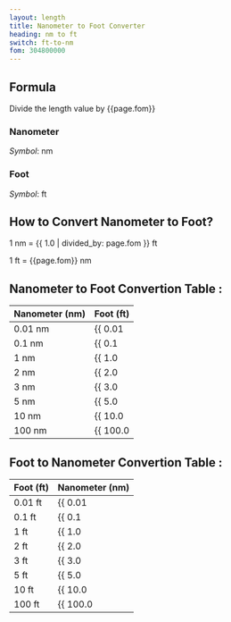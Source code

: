```yaml
---
layout: length
title: Nanometer to Foot Converter
heading: nm to ft
switch: ft-to-nm
fom: 304800000
---
```


## Formula
Divide the length value by {{page.fom}}

### Nanometer
*Symbol*: nm

### Foot
*Symbol*: ft

## How to Convert Nanometer to Foot?
1 nm = {{ 1.0 | divided_by: page.fom }} ft

1 ft = {{page.fom}} nm

## Nanometer to Foot Convertion Table :

| Nanometer (nm) | Foot (ft) |
| ---- | ---- |
| 0.01 nm | {{ 0.01 | divided_by: page.fom | round: 12 }} ft |
| 0.1 nm | {{ 0.1 | divided_by: page.fom | round: 12 }} ft |
| 1 nm | {{ 1.0 | divided_by: page.fom | round: 12 }} ft |
| 2 nm | {{ 2.0 | divided_by: page.fom | round: 12 }} ft |
| 3 nm | {{ 3.0 | divided_by: page.fom | round: 12 }} ft |
| 5 nm | {{ 5.0 | divided_by: page.fom | round: 12 }} ft |
| 10 nm | {{ 10.0 | divided_by: page.fom | round: 12 }} ft |
| 100 nm | {{ 100.0 | divided_by: page.fom | round: 12 }} ft |

## Foot to Nanometer Convertion Table :

| Foot (ft) | Nanometer (nm) |
| ---- | ---- |
| 0.01 ft | {{ 0.01 | times: page.fom | round: 12 }} nm |
| 0.1 ft | {{ 0.1 | times: page.fom | round: 12 }} nm |
| 1 ft | {{ 1.0 | times: page.fom | round: 12 }} nm |
| 2 ft | {{ 2.0 | times: page.fom | round: 12 }} nm |
| 3 ft | {{ 3.0 | times: page.fom | round: 12 }} nm |
| 5 ft | {{ 5.0 | times: page.fom | round: 12 }} nm |
| 10 ft | {{ 10.0 | times: page.fom | round: 12 }} nm |
| 100 ft | {{ 100.0 | times: page.fom | round: 12 }} nm |

<script>
selectInput[0].selected = true
selectOutput[5].selected = true
</script>
